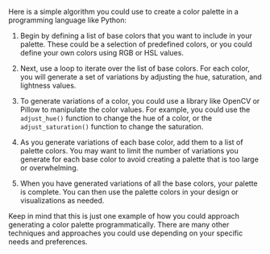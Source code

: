 
Here is a simple algorithm you could use to create a color palette in a programming language like Python:

1.  Begin by defining a list of base colors that you want to include in your palette. These could be a selection of predefined colors, or you could define your own colors using RGB or HSL values.
    
2.  Next, use a loop to iterate over the list of base colors. For each color, you will generate a set of variations by adjusting the hue, saturation, and lightness values.
    
3.  To generate variations of a color, you could use a library like OpenCV or Pillow to manipulate the color values. For example, you could use the `adjust_hue()` function to change the hue of a color, or the `adjust_saturation()` function to change the saturation.
    
4.  As you generate variations of each base color, add them to a list of palette colors. You may want to limit the number of variations you generate for each base color to avoid creating a palette that is too large or overwhelming.
    
5.  When you have generated variations of all the base colors, your palette is complete. You can then use the palette colors in your design or visualizations as needed.
    

Keep in mind that this is just one example of how you could approach generating a color palette programmatically. There are many other techniques and approaches you could use depending on your specific needs and preferences.